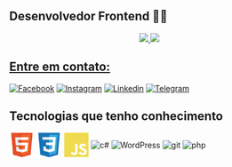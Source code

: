 
## Desenvolvedor Frontend 👨‍💻 
<div align="center">
  <a href="https://github.com/Adrianosgs">
  <img height="180em" src="https://github-readme-stats.vercel.app/api?username=Adrianosgs&show_icons=true&theme=dracula&include_all_commits=true&count_private=true"/>
  <img height="180em" src="https://github-readme-stats.vercel.app/api/top-langs/?username=Adrianosgs&layout=compact&langs_count=7&theme=dracula"/>
</div>


## Entre em contato:
 
[![Facebook](https://img.shields.io/badge/Facebook-1877F2?style=for-the-badge&logo=facebook&logoColor=white)](https://www.facebook.com/people/Adriano-Santos/100001494982994)
[![Instagram](https://img.shields.io/badge/Instagram-E4405F?style=for-the-badge&logo=instagram&logoColor=white)](https://www.instagram.com/adriano.sgs/)
[![Linkedin](https://img.shields.io/badge/LinkedIn-0077B5?style=for-the-badge&logo=linkedin&logoColor=white)](https://www.linkedin.com/in/adriano-guedes-baa64573/)
[![Telegram](https://img.shields.io/badge/Telegram-2CA5E0?style=for-the-badge&logo=telegram&logoColor=white)](https://t.me/Adrianosgs)


## Tecnologias que tenho conhecimento

<div style="display: inline_block">
   <img align="center" alt="HTML" height="45" width="45" src="https://raw.githubusercontent.com/devicons/devicon/master/icons/html5/html5-original.svg">
 <img align="center" alt="CSS" height="45" width="45" src="https://raw.githubusercontent.com/devicons/devicon/master/icons/css3/css3-original.svg">
 <img align="center" alt="Js" height="45" width="45" src="https://raw.githubusercontent.com/devicons/devicon/master/icons/javascript/javascript-plain.svg">
 <img align="center" alt="c#" height="50" width="50" src="https://cdn.jsdelivr.net/gh/devicons/devicon/icons/csharp/csharp-plain.svg">
<!--   <img align="center" alt="Ts" height="40" width="40" src="https://raw.githubusercontent.com/devicons/devicon/master/icons/typescript/typescript-plain.svg"> -->
  <img align="center" alt="WordPress" height="45" width="45" src="https://cdn.jsdelivr.net/gh/devicons/devicon/icons/wordpress/wordpress-plain.svg">
<!--   <img align="center" alt="php" height="60" width="60" src="https://cdn.jsdelivr.net/gh/devicons/devicon/icons/php/php-plain.svg"> -->
  <img align="center" alt="git" height="45" width="45" src="https://cdn.jsdelivr.net/gh/devicons/devicon/icons/git/git-original.svg">
  <img align="center" alt="php" height="75" width="75" src="https://cdn.jsdelivr.net/gh/devicons/devicon/icons/php/php-plain.svg">
  
  
  
  
  
  
</div><br/>
 


